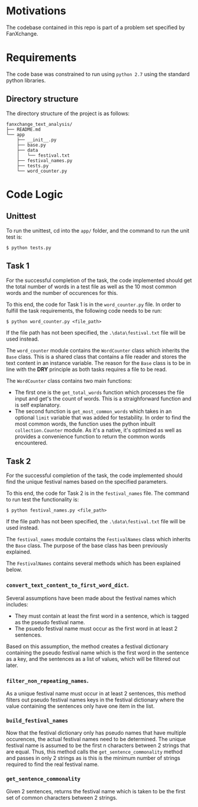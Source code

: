 # Motivations
The codebase contained in this repo is part of a problem set specified by FanXchange.

# Requirements
The code base was constrained to run using `python 2.7` using the standard python libraries.

## Directory structure
The directory structure of the project is as follows:

```
fanxchange_text_analysis/
├── README.md
└── app
    ├── __init__.py
    ├── base.py
    ├── data
    │   └── festival.txt
    ├── festival_names.py
    ├── tests.py
    └── word_counter.py
```

# Code Logic

## Unittest
To run the unittest, cd into the `app/` folder, and the command to run the unit test is:

```$ python tests.py```

## Task 1
For the successful completion of the task, the code implemented should get the total number of words in a test file as well as the 10 most common words and the number of occurences for this.

To this end, the code for Task 1 is in the `word_counter.py` file.  In order to fulfill the task requirements, the following code needs to be run:

```$ python word_counter.py <file_path>```

If the file path has not been specified, the `.\data\festival.txt` file will be used instead.

The `word_counter` module contains the `WordCounter` class which inherits the `Base` class. This is a shared class that contains a file reader and stores the text content in an instance variable. The reason for the `Base` class is to be in line with the **DRY** principle as both tasks requires a file to be read.

The `WordCounter` class contains two main functions:
* The first one is the `get_total_words` function which processes the file input and get's the count of words. This is a straighforward function and is self explanatory.
* The second function is `get_most_common_words` which takes in an optional `limit` variable that was added for testability. In order to find the most common words, the function uses the python inbuilt `collection.Counter` module. As it's a native, it's optimized as well as provides a convenience function to return the common words encountered.


## Task 2
For the successful completion of the task, the code implemented should find the unique festival names based on the specified parameters.

To this end, the code for Task 2 is in the `festival_names` file.  The command to run test the functionality is:

```$ python festival_names.py <file_path>```

If the file path has not been specified, the `.\data\festival.txt` file will be used instead.

The `festival_names` module contains the `FestivalNames` class which inherits the `Base` class. The purpose of the base class has been previously explained.


The `FestivalNames` contains several methods which has been explained below.

### `convert_text_content_to_first_word_dict`.

Several assumptions have been made about the festival names which includes:
* They must contain at least the first word in a sentence, which is tagged as the pseudo festival name.
* The psuedo festival name must occur as the first word in at least 2 sentences.

Based on this assumption, the method creates a  festival dictionary containing the pseudo festival name which is the first word in the sentence as a key, and the sentences as a list of values, which will be filtered out later.

### `filter_non_repeating_names`.
As a unique festival name must occur in at least 2 sentences, this method filters out pseudo festival names keys in the festival dictionary where the value containing the sentences only have one item in the list.


### `build_festival_names`
Now that the festival dictionary only has pseudo names that have multiple occurences, the actual festival names need to be determined. The unique festival name is assumed to be the first n characters between 2 strings that are equal. Thus, this method calls the `get_sentence_commonality` method and passes in only 2 strings as is this is the minimum number of strings required to find the real festival name.

### `get_sentence_commonality`
Given 2 sentences, returns the festival name which is taken to be the first set of common characters between 2 strings.
